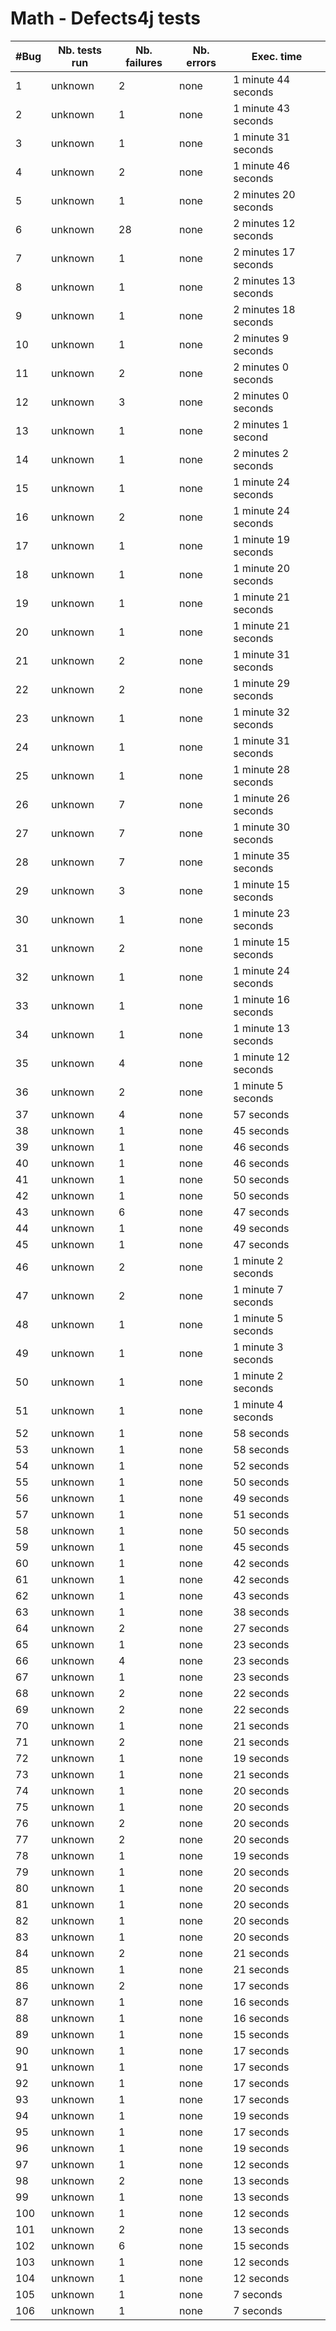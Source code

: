 # Math - Defects4j tests
| #Bug | Nb. tests run | Nb. failures | Nb. errors | Exec. time |
|------|---------------|--------------|------------|------------|
| 1 | unknown |  2 | none |  1 minute 44 seconds |
| 2 | unknown |  1 | none |  1 minute 43 seconds |
| 3 | unknown |  1 | none |  1 minute 31 seconds |
| 4 | unknown |  2 | none |  1 minute 46 seconds |
| 5 | unknown |  1 | none |  2 minutes 20 seconds |
| 6 | unknown |  28 | none |  2 minutes 12 seconds |
| 7 | unknown |  1 | none |  2 minutes 17 seconds |
| 8 | unknown |  1 | none |  2 minutes 13 seconds |
| 9 | unknown |  1 | none |  2 minutes 18 seconds |
| 10 | unknown |  1 | none |  2 minutes 9 seconds |
| 11 | unknown |  2 | none |  2 minutes 0 seconds |
| 12 | unknown |  3 | none |  2 minutes 0 seconds |
| 13 | unknown |  1 | none |  2 minutes 1 second |
| 14 | unknown |  1 | none |  2 minutes 2 seconds |
| 15 | unknown |  1 | none |  1 minute 24 seconds |
| 16 | unknown |  2 | none |  1 minute 24 seconds |
| 17 | unknown |  1 | none |  1 minute 19 seconds |
| 18 | unknown |  1 | none |  1 minute 20 seconds |
| 19 | unknown |  1 | none |  1 minute 21 seconds |
| 20 | unknown |  1 | none |  1 minute 21 seconds |
| 21 | unknown |  2 | none |  1 minute 31 seconds |
| 22 | unknown |  2 | none |  1 minute 29 seconds |
| 23 | unknown |  1 | none |  1 minute 32 seconds |
| 24 | unknown |  1 | none |  1 minute 31 seconds |
| 25 | unknown |  1 | none |  1 minute 28 seconds |
| 26 | unknown |  7 | none |  1 minute 26 seconds |
| 27 | unknown |  7 | none |  1 minute 30 seconds |
| 28 | unknown |  7 | none |  1 minute 35 seconds |
| 29 | unknown |  3 | none |  1 minute 15 seconds |
| 30 | unknown |  1 | none |  1 minute 23 seconds |
| 31 | unknown |  2 | none |  1 minute 15 seconds |
| 32 | unknown |  1 | none |  1 minute 24 seconds |
| 33 | unknown |  1 | none |  1 minute 16 seconds |
| 34 | unknown |  1 | none |  1 minute 13 seconds |
| 35 | unknown |  4 | none |  1 minute 12 seconds |
| 36 | unknown |  2 | none |  1 minute 5 seconds |
| 37 | unknown |  4 | none |  57 seconds |
| 38 | unknown |  1 | none |  45 seconds |
| 39 | unknown |  1 | none |  46 seconds |
| 40 | unknown |  1 | none |  46 seconds |
| 41 | unknown |  1 | none |  50 seconds |
| 42 | unknown |  1 | none |  50 seconds |
| 43 | unknown |  6 | none |  47 seconds |
| 44 | unknown |  1 | none |  49 seconds |
| 45 | unknown |  1 | none |  47 seconds |
| 46 | unknown |  2 | none |  1 minute 2 seconds |
| 47 | unknown |  2 | none |  1 minute 7 seconds |
| 48 | unknown |  1 | none |  1 minute 5 seconds |
| 49 | unknown |  1 | none |  1 minute 3 seconds |
| 50 | unknown |  1 | none |  1 minute 2 seconds |
| 51 | unknown |  1 | none |  1 minute 4 seconds |
| 52 | unknown |  1 | none |  58 seconds |
| 53 | unknown |  1 | none |  58 seconds |
| 54 | unknown |  1 | none |  52 seconds |
| 55 | unknown |  1 | none |  50 seconds |
| 56 | unknown |  1 | none |  49 seconds |
| 57 | unknown |  1 | none |  51 seconds |
| 58 | unknown |  1 | none |  50 seconds |
| 59 | unknown |  1 | none |  45 seconds |
| 60 | unknown |  1 | none |  42 seconds |
| 61 | unknown |  1 | none |  42 seconds |
| 62 | unknown |  1 | none |  43 seconds |
| 63 | unknown |  1 | none |  38 seconds |
| 64 | unknown |  2 | none |  27 seconds |
| 65 | unknown |  1 | none |  23 seconds |
| 66 | unknown |  4 | none |  23 seconds |
| 67 | unknown |  1 | none |  23 seconds |
| 68 | unknown |  2 | none |  22 seconds |
| 69 | unknown |  2 | none |  22 seconds |
| 70 | unknown |  1 | none |  21 seconds |
| 71 | unknown |  2 | none |  21 seconds |
| 72 | unknown |  1 | none |  19 seconds |
| 73 | unknown |  1 | none |  21 seconds |
| 74 | unknown |  1 | none |  20 seconds |
| 75 | unknown |  1 | none |  20 seconds |
| 76 | unknown |  2 | none |  20 seconds |
| 77 | unknown |  2 | none |  20 seconds |
| 78 | unknown |  1 | none |  19 seconds |
| 79 | unknown |  1 | none |  20 seconds |
| 80 | unknown |  1 | none |  20 seconds |
| 81 | unknown |  1 | none |  20 seconds |
| 82 | unknown |  1 | none |  20 seconds |
| 83 | unknown |  1 | none |  20 seconds |
| 84 | unknown |  2 | none |  21 seconds |
| 85 | unknown |  1 | none |  21 seconds |
| 86 | unknown |  2 | none |  17 seconds |
| 87 | unknown |  1 | none |  16 seconds |
| 88 | unknown |  1 | none |  16 seconds |
| 89 | unknown |  1 | none |  15 seconds |
| 90 | unknown |  1 | none |  17 seconds |
| 91 | unknown |  1 | none |  17 seconds |
| 92 | unknown |  1 | none |  17 seconds |
| 93 | unknown |  1 | none |  17 seconds |
| 94 | unknown |  1 | none |  19 seconds |
| 95 | unknown |  1 | none |  17 seconds |
| 96 | unknown |  1 | none |  19 seconds |
| 97 | unknown |  1 | none |  12 seconds |
| 98 | unknown |  2 | none |  13 seconds |
| 99 | unknown |  1 | none |  13 seconds |
| 100 | unknown |  1 | none |  12 seconds |
| 101 | unknown |  2 | none |  13 seconds |
| 102 | unknown |  6 | none |  15 seconds |
| 103 | unknown |  1 | none |  12 seconds |
| 104 | unknown |  1 | none |  12 seconds |
| 105 | unknown |  1 | none |  7 seconds |
| 106 | unknown |  1 | none |  7 seconds |
